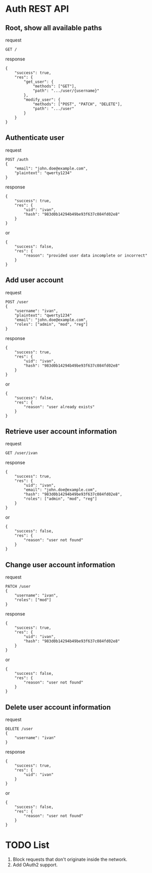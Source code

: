 # Auth REST API

## Root, show all available paths
request

    GET /

response

    {
        "success": true,
        "res": {
            "get_user": {
                "methods": ["GET"],
                "path": ".../user/{username}"
            },
            "modify_user": {
                "methods": ["POST", "PATCH", "DELETE"],
                "path": ".../user"
            }
        }
    }

## Authenticate user
request

    POST /auth
    {
        "email": "john.doe@example.com",
        "plaintext": "qwerty1234"
    }

response

    {
        "success": true,
        "res": {
            "uid": "ivan",
            "hash": "983d0b14294b49be93f637c084fd02e8"
        }
    }

or

    {
        "success": false,
        "res": {
            "reason": "provided user data incomplete or incorrect"
        }
    }

## Add user account
request

    POST /user
    {
        "username": "ivan",
        "plaintext": "qwerty1234"
        "email": "john.doe@example.com",
        "roles": ["admin", "mod", "reg"]
    }

response

    {
        "success": true,
        "res": {
            "uid": "ivan",
            "hash": "983d0b14294b49be93f637c084fd02e8"
        }
    }

or

    {
        "success": false,
        "res": {
            "reason": "user already exists"
        }
    }

## Retrieve user account information
request

    GET /user/ivan

response

    {
        "success": true,
        "res": {
            "uid": "ivan",
            "email": "john.doe@example.com",
            "hash": "983d0b14294b49be93f637c084fd02e8",
            "roles": ["admin", "mod", "reg"]
        }
    }

or

    {
        "success": false,
        "res": {
            "reason": "user not found"
        }
    }

## Change user account information
request

    PATCH /user
    {
        "username": "ivan",
        "roles": ["mod"]
    }

response

    {
        "success": true,
        "res": {
            "uid": "ivan",
            "hash": "983d0b14294b49be93f637c084fd02e8"
        }
    }

or

    {
        "success": false,
        "res": {
            "reason": "user not found"
        }
    }

## Delete user account information
request

    DELETE /user
    {
        "username": "ivan"
    }

response

    {
        "success": true,
        "res": {
            "uid": "ivan"
        }
    }

or

    {
        "success": false,
        "res": {
            "reason": "user not found"
        }
    }

# TODO List

1. Block requests that don't originate inside the network.
2. Add OAuth2 support.
